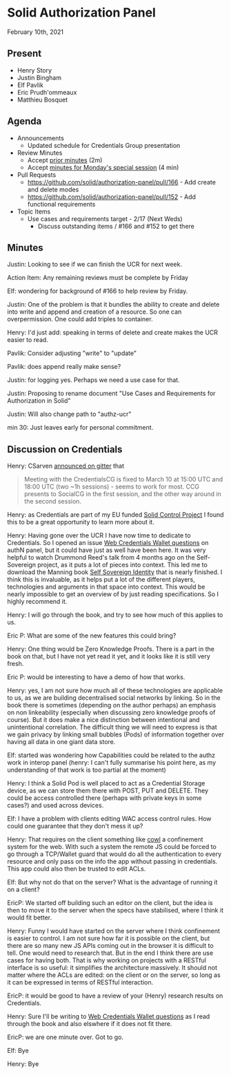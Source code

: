 # Solid Authorization Panel
February 10th, 2021

## Present

* Henry Story
* Justin Bingham
* Elf Pavlik
* Eric Prudh'ommeaux
* Matthieu Bosquet

## Agenda

* Announcements
    * Updated schedule for Credentials Group presentation
* Review Minutes
    * Accept [prior minutes](https://github.com/solid/authorization-panel/pull/165/files?short_path=77842b3#diff-77842b35acf47a1c2030c48d0b1e6d626b9dc3c9e07d168d265815b1fdbd41f2) (2m)
    * Accept [minutes for Monday's special session](https://github.com/solid/authorization-panel/pull/167/files?short_path=e66d5b0#diff-e66d5b08e777fcb77d751f43b35a40f779e28776d19fde98601f334c1105e56a) (4 min)
* Pull Requests    
    *  https://github.com/solid/authorization-panel/pull/166 - Add create and delete modes
    *  https://github.com/solid/authorization-panel/pull/152 - Add functional requirements   
* Topic Items
    * Use cases and requirements target - 2/17 (Next Weds)
        * Discuss outstanding items / #166 and #152 to get there

## Minutes

Justin: Looking to see if we can finish the UCR for next week. 

Action Item: Any remaining reviews must be complete by Friday

Elf: wondering for background of #166 to help review by Friday.

Justin: One of the problem is that it bundles the ability to create and delete into write and append and creation of a resource. So one can overpermission. One could add triples to container. 

Henry: I'd just add: speaking in terms of delete and create makes the UCR easier to read.

Pavlik: Consider adjusting "write" to "update"

Pavlik: does append really make sense?

Justin: for logging yes. Perhaps we need a use case for that.

Justin: Proposing to rename document "Use Cases and Requirements for Authorization in Solid"

Justin: Will also change path to "authz-ucr"

min 30: 
  Just leaves early for personal commitment.

## Discussion on Credentials 

Henry: CSarven [announced on gitter](https://gitter.im/solid/specification?at=6022bab5063b6c68d54c658c) that 
> Meeting with the CredentialsCG is fixed to March 10 at 15:00 UTC and 18:00 UTC (two ~1h sessions) - seems to work for most. CCG presents to SocialCG in the first session, and the other way around in the second session.

Henry: as Credentials are part of my EU funded [Solid Control Project](https://nlnet.nl/project/SolidControl/) I found this to be a great opportunity to learn more about it. 

Henry: Having gone over the UCR I have now time to dedicate to Credentials. So I opened an issue [Web Credentials Wallet questions](https://github.com/solid/authentication-panel/issues/126) on authN panel, but it could have just as well have been here. It was very helpful to watch Drummond Reed's talk from 4 months ago on the Self-Sovereign project, as it puts a lot of pieces into context. This led me to download the Manning book [Self Sovereign Identity](https://www.manning.com/books/self-sovereign-identity) that is nearly finished. I think this is invaluable, as it helps put a lot of the different players, technologies and arguments in that space into context. This would be nearly impossible to get an overview of by just reading specifications. So I highly recommend it.

Henry: I will go through the book, and try to see how much of this applies to us. 

Eric P: What are some of the new features this could bring?

Henry: One thing would be Zero Knowledge Proofs. There is a part in the book on that, but I have not yet read it yet, and it looks like it is still very fresh. 

Eric P: would be interesting to have a demo of how that works.

Henry: yes, I am not sure how much all of these technologies are applicable to us, as we are building decentralised social networks by linking. So in the book there is sometimes (depending on the author perhaps) an emphasis on non linkeability (especially when discussing zero knowledge proofs of course). But it does make a nice distinction between intentional and unintentional correlation. The difficult thing we will need to express is that we gain privacy by linking small bubbles (Pods) of information together over having all data in one giant data store. 

Elf: started was wondering how Capabilities could be related to the authz work in interop panel (henry: I can't fully summarise his point here, as my understanding of that work is too partial at the moment)

Henry: I think a Solid Pod is well placed to act as a Credential Storage device, as we can store them there with POST, PUT and DELETE. They could be access controlled there (perhaps with private keys in some cases?) and used across devices. 

Elf: I have a problem with clients editing WAC access control rules. How could one guarantee that they don't mess it up?

Henry: That requires on the client something like [cowl](http://cowl.ws) a confinement system for the web. With such a system the remote JS could be forced to go through a TCP/Wallet guard that would do all the authentication to every resource and only pass on the info the app without passing in credentials. This app could also then be trusted to edit ACLs. 

Elf: But why not do that on the server? What is the advantage of running it on a client?

EricP: We started off building such an editor on the client, but the idea is then to move it to the server when the specs have stabilised, where I think it would fit better.

Henry: Funny I would have started on the server where I think confinement is easier to control. I am not sure how far it is possible on the client, but there are so many new JS APIs coming out in the browser it is difficult to tell. One would need to research that. But in the end I think there are use
cases for having both. That is why working on projects with a RESTful interface is so useful: it simplifies the architecture massively. It should not matter where the ACLs are edited: on the client or on the server, so long as it can be expressed in terms of RESTful interaction. 

EricP: it would be good to have a review of your (Henry) research results on Credentials.

Henry: Sure I'll be writing to [Web Credentials Wallet questions](https://github.com/solid/authentication-panel/issues/126) as I read through the book and also elswhere if it does not fit there.

EricP: we are one minute over. Got to go.

Elf: Bye

Henry: Bye


